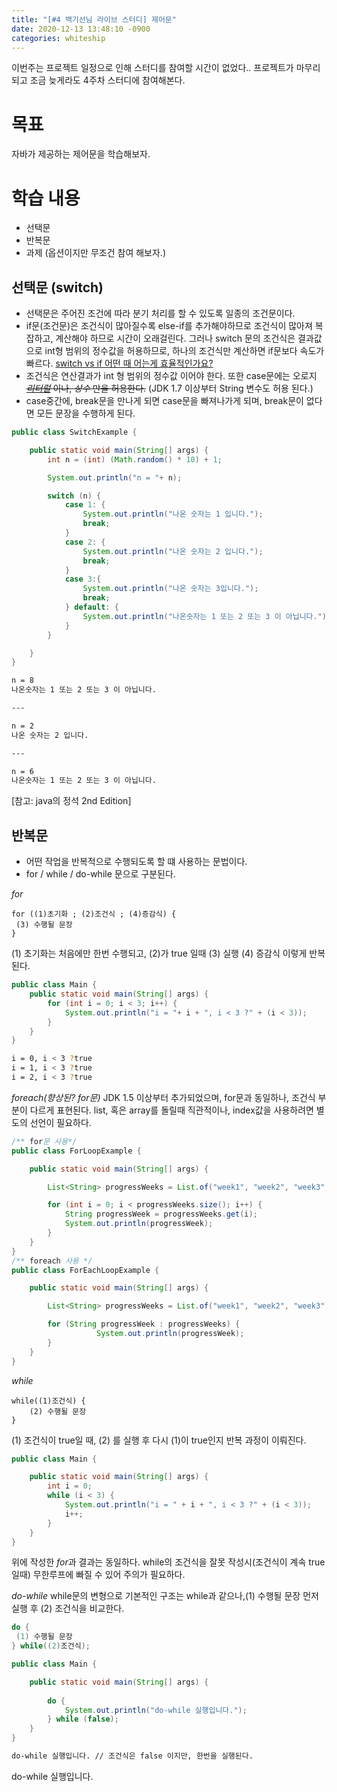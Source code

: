 ```yaml
---
title: "[#4 백기선님 라이브 스터디] 제어문"
date: 2020-12-13 13:48:10 -0900
categories: whiteship
---
```


이번주는 프로젝트 일정으로 인해 스터디를 참여할 시간이 없었다..
프로젝트가 마무리되고 조금 늦게라도 4주차 스터디에 참여해본다.

# 목표
자바가 제공하는 제어문을 학습해보자.

# 학습 내용
* 선택문
* 반복문
* 과제 (옵션이지만 무조건 참여 해보자.)

## 선택문 (switch)
 - 선택문은 주어진 조건에 따라 분기 처리를 할 수 있도록 일종의 조건문이다.
 - if문(조건문)은 조건식이 많아질수록 else-if를 추가해야하므로 조건식이 많아져 복잡하고, 계산해야 하므로 시간이 오래걸린다. 그러나 switch 문의 조건식은 결과값으로 int형 범위의 정수값을 허용하므로, 하나의 조건식만 계산하면 if문보다 속도가 빠르다. [switch vs if 어떤 때 어는게 효율적인가요?](https://kldp.org/node/62262)
 - 조건식은 연산결과가 int 형 범위의 정수값 이어야 한다. 또한 case문에는 오로지 ~~*[리터럴](https://giyeon95.github.io/whiteship/whiteship_study_week02/)* 이나, *상수* 만을 허용한다.~~ (JDK 1.7 이상부터 String 변수도 허용 된다.)
 - case중간에, break문을 만나게 되면 case문을 빠져나가게 되며, break문이 없다면 모든 문장을 수행하게 된다.
 
 
```java
public class SwitchExample {

    public static void main(String[] args) {
        int n = (int) (Math.random() * 10) + 1;

        System.out.println("n = "+ n);

        switch (n) {
            case 1: {
                System.out.println("나온 숫자는 1 입니다.");
                break;
            }
            case 2: {
                System.out.println("나온 숫자는 2 입니다.");
                break;
            }
            case 3:{
                System.out.println("나온 숫자는 3입니다.");
                break;
            } default: {
                System.out.println("나온숫자는 1 또는 2 또는 3 이 아닙니다.");
            }
        }

    }
}
```


```bash
n = 8
나온숫자는 1 또는 2 또는 3 이 아닙니다.

---

n = 2
나온 숫자는 2 입니다.

---

n = 6
나온숫자는 1 또는 2 또는 3 이 아닙니다.

```

[참고: java의 정석 2nd Edition]

 

## 반복문
* 어떤 작업을 반복적으로 수행되도록 할 떄 사용하는 문법이다.
* for / while / do-while 문으로 구분된다.

*for*
```
for ((1)초기화 ; (2)조건식 ; (4)증감식) {
 (3) 수행될 문장
}
```
(1) 초기화는 처음에만 한번 수행되고, (2)가 true 일때 (3) 실행 (4) 증감식 이렇게 반복된다.

```java
public class Main {
    public static void main(String[] args) {
        for (int i = 0; i < 3; i++) {
            System.out.println("i = "+ i + ", i < 3 ?" + (i < 3));
        }
    }
}
```

```bash
i = 0, i < 3 ?true
i = 1, i < 3 ?true
i = 2, i < 3 ?true
```

*foreach(향상된? for문)*
JDK 1.5 이상부터 추가되었으며, for문과 동일하나, 조건식 부분이 다르게 표현된다.
list, 혹은 array를 돌릴때 직관적이나, index값을 사용하려면 별도의 선언이 필요하다.

```java
/** for문 사용*/
public class ForLoopExample {

    public static void main(String[] args) {

        List<String> progressWeeks = List.of("week1", "week2", "week3", "week4");

        for (int i = 0; i < progressWeeks.size(); i++) {
            String progressWeek = progressWeeks.get(i);
            System.out.println(progressWeek);
        }
    }
}
/** foreach 사용 */
public class ForEachLoopExample {

    public static void main(String[] args) {

        List<String> progressWeeks = List.of("week1", "week2", "week3", "week4");

        for (String progressWeek : progressWeeks) {
                   System.out.println(progressWeek);
        }
    }
}
```

*while*
```
while((1)조건식) {
    (2) 수행될 문장
}
```
(1) 조건식이 true일 때, (2) 를 실행 후 다시 (1)이 true인지 반복 과정이 이뤄진다.

```java
public class Main {

    public static void main(String[] args) {
        int i = 0;
        while (i < 3) {
            System.out.println("i = " + i + ", i < 3 ?" + (i < 3));
            i++;
        }
    }
}
```
위에 작성한 *for*과 결과는 동일하다.
while의 조건식을 잘못 작성시(조건식이 계속 true 일때) 무한루프에 빠질 수 있어 주의가 필요하다.


*do-while*
while문의 변형으로 기본적인 구조는 while과 같으나,(1) 수행될 문장 먼저 실행 후 (2) 조건식을 비교한다.
```java
do {
 (1) 수행될 문장
} while((2)조건식);
```

```java
public class Main {

    public static void main(String[] args) {
        
        do {
            System.out.println("do-while 실행입니다.");
        } while (false);
    }
}
```

```bash
do-while 실행입니다. // 조건식은 false 이지만, 한번을 실행된다.
```

do-while 실행입니다.




